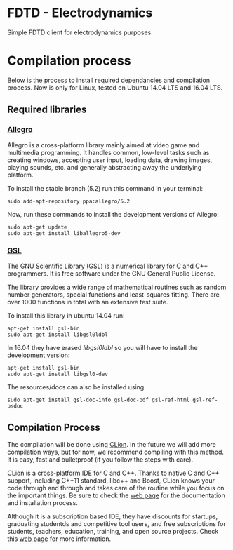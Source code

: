 # FDTD - Electrodynamics

Simple FDTD client for electrodynamics purposes.

# Compilation process

Below is the process to install required dependancies and compilation process. Now is only for Linux, tested on Ubuntu 14.04 LTS and 16.04 LTS. 

## Required libraries 

### [Allegro](http://liballeg.org/)

Allegro is a cross-platform library mainly aimed at video game and multimedia programming. It handles common, low-level tasks such as creating windows, accepting user input, loading data, drawing images, playing sounds, etc. and generally abstracting away the underlying platform.

To install the stable branch (5.2) run this command in your terminal:

```
sudo add-apt-repository ppa:allegro/5.2
```

Now, run these commands to install the development versions of Allegro:

```
sudo apt-get update
sudo apt-get install liballegro5-dev
```

### [GSL](https://www.gnu.org/software/gsl/)

The GNU Scientific Library (GSL) is a numerical library for C and C++ programmers. It is free software under the GNU General Public License.

The library provides a wide range of mathematical routines such as random number generators, special functions and least-squares fitting. There are over 1000 functions in total with an extensive test suite.

To install this library in ubuntu 14.04 run:

```
apt-get install gsl-bin
sudo apt-get install libgsl0ldbl
```

In 16.04 they have erased *libgsl0ldbl* so you will have to install the development version:

```
apt-get install gsl-bin
sudo apt-get install libgsl0-dev
```

The resources/docs can also be installed using: 

```
sudo apt-get install gsl-doc-info gsl-doc-pdf gsl-ref-html gsl-ref-psdoc
```

## Compilation Process 

The compilation will be done using [CLion](https://www.jetbrains.com/clion/). In the future we will add more compilation ways, but for now, we recommend compiling with this method. It is easy, fast and bulletproof (if you follow the steps with care). 

CLion is a cross-platform IDE for C and C++. Thanks to native C and C++ support, including C++11 standard, libc++ and Boost, CLion knows your code through and through and takes care of the routine while you focus on the important things. Be sure to check the [web page](https://www.jetbrains.com/clion/) for the documentation and installation process. 

Although it is a subscription based IDE, they have discounts for startups, graduating studentds and competitive tool users, and free subscriptions for students, teachers, education, training, and open source projects. Check this [web page](https://www.jetbrains.com/clion/buy/#edition=discounts) for more information.








